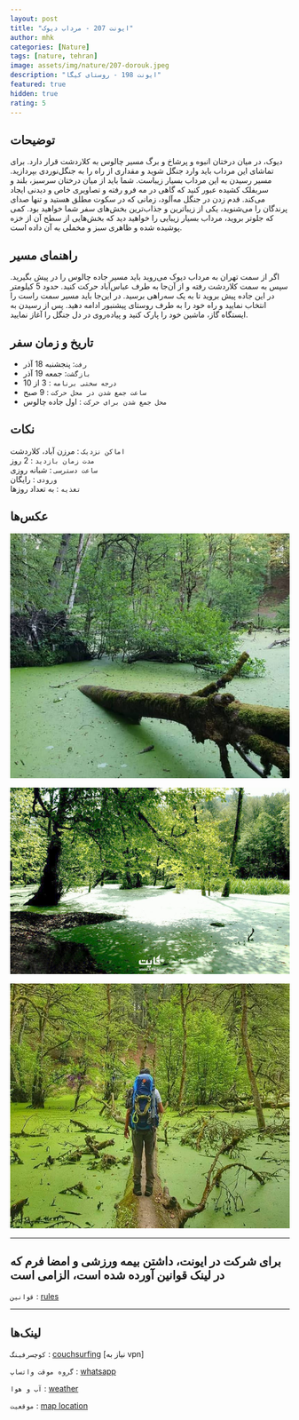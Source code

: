 ```yaml
---
layout: post
title: "ایونت 207 - مرداب دیوک"
author: mhk
categories: [Nature]
tags: [nature, tehran]
image: assets/img/nature/207-dorouk.jpeg
description: "ایونت 198 - روستای کیگا"
featured: true
hidden: true
rating: 5
---
```


## توضیحات
دیوک، در میان درختان انبوه و پرشاخ و برگ مسیر چالوس به کلاردشت قرار دارد. برای تماشای این مرداب باید وارد جنگل شوید و مقداری از راه را به جنگل‌نوردی بپردازید. مسیر رسیدن به این مرداب بسیار زیباست. شما باید از میان درختان سرسبز، بلند و سربفلک کشیده عبور کنید که گاهی در مه فرو رفته و تصاویری خاص و دیدنی ایجاد می‌کند. قدم زدن در جنگل مه‌آلود، زمانی که در سکوت مطلق هستید و تنها صدای پرندگان را می‌شنوید، یکی از زیباترین و جذاب‌ترین بخش‌های سفر شما خواهید بود. کمی که جلوتر بروید، مرداب بسیار زیبایی را خواهید دید که بخش‌هایی از سطح آن از خزه پوشیده شده و ظاهری سبز و مخملی به آن داده است.  


## راهنمای مسیر
اگر از سمت تهران به مرداب دیوک می‌روید باید مسیر جاده چالوس را در پیش بگیرید. سپس به سمت کلاردشت رفته و از آن‌جا به طرف عباس‌آباد حرکت کنید. حدود 5 کیلومتر در این جاده پیش بروید تا به یک سه‌راهی برسید. در این‌جا باید مسیر سمت راست را انتخاب نمایید و راه خود را به طرف روستای پیشنبور ادامه دهید. پس از رسیدن به ایستگاه گاز، ماشین خود را پارک کنید و پیاده‌روی در دل جنگل را آغاز نمایید.  

## تاریخ و زمان سفر  
  - `رفت`: پنجشنبه 18 آذر  
  - `بازگشت`: جمعه 19 آذر   
  - `درجه سختی برنامه` : 3 از 10  
  - `ساعت جمع شدن در محل حرکت` : 9 صبح
  - `محل جمع شدن برای حرکت` : اول جاده چالوس

## نکات

`اماکن نزدیک` : مرزن آباد، کلاردشت   
`مدت زمان بازدید` : 2 روز   
`ساعت دسترسی` : شبانه روزی  
`ورودی` : رایگان  
`تغذیه` : به تعداد روزها

## عکس‌ها

<p align="center">
  <img src="/assets/img/posts/207/01.jpg" alt="mhkarami97" width="600" />
</p>

<p align="center">
  <img src="/assets/img/posts/207/02.jpg" alt="mhkarami97" width="600" />
</p>

<p align="center">
  <img src="/assets/img/posts/207/03.jpg" alt="mhkarami97" width="600" />
</p>

---

## برای شرکت در ایونت، داشتن بیمه ورزشی و امضا فرم که در لینک قوانین آورده شده است، الزامی است

`قوانین` : [rules](/rules-weekend)  

---

## لینک‌ها

`کوچسرفینگ` : [couchsurfing]() [نیاز به vpn]  

`گروه موقت واتساپ` : [whatsapp](https://chat.whatsapp.com/HGOi7eLKgF36IOYVuMhy31)  

`آب و هوا` : [weather](https://fa.weather.town/forecast/iran/ostan-e-mazandaran/marzanabad-e-darvish-khalil/#December-09)

`موقعیت` : [map location](https://www.google.com/maps/place/Dorouk+Swamp/@36.5953354,51.2053593,17z/data=!3m1!4b1!4m5!3m4!1s0x3f8c1be2f17ae4d7:0x39c3643b10d2ab7f!8m2!3d36.5953354!4d51.207548)  
